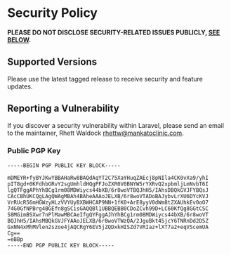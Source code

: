 # Security Policy

**PLEASE DO NOT DISCLOSE SECURITY-RELATED ISSUES PUBLICLY, [SEE BELOW](#reporting-a-vulnerability).**

## Supported Versions

Please use the latest tagged release to receive security and feature updates.

## Reporting a Vulnerability

If you discover a security vulnerability within Laravel, please send an email to the maintainer, Rhett
Waldock <rhettw@mankatoclinic.com>.

### Public PGP Key

```
-----BEGIN PGP PUBLIC KEY BLOCK-----

mDMEYR+fyBYJKwYBBAHaRw8BAQdAqYT2C75XaYHuqZAEcj8pNIla4CK0vXa9/yhI
pIT8gd+0KFdhbGRvY2sgUmhldHQgPFJoZXR0V0BNYW5rYXRvQ2xpbmljLmNvbT6I
lgQTFggAPhYhBCg1rm08MDWiycs44bXB/6r8woVTBQJhH5/IAhsDBQkGVJFYBQsJ
CAcCBhUKCQgLAgQWAgMBAh4BAheAAAoJELXB/6r8woVTADoBAJybvLrXU6DYcKVJ
VrRUcR56mHGWzyHLzVVYUyBXBWHCAP9NN+1fK0+ArE8yyV0dWm8tZXAUhkEv0oO7
74G0GfNPBrg4BGEfn8gSCisGAQQBl1UBBQEBB0CDoZCvh99D+LC60KfQg8GGtCSC
S8MGimBSXwr7nPlMawMBCAeIfgQYFggAJhYhBCg1rm08MDWiycs44bXB/6r8woVT
BQJhH5/IAhsMBQkGVJFYAAoJELXB/6r8woVTWzQA/2JguBkt45jcY6TNRnDd2D5Z
GxNN4xMhMVlen2szoe4jAQCRgY6EV5jZQDxkHISZd7VRIaz+lXT7a2+eqVScemUA
Cg==
=eBBp
-----END PGP PUBLIC KEY BLOCK-----

```
